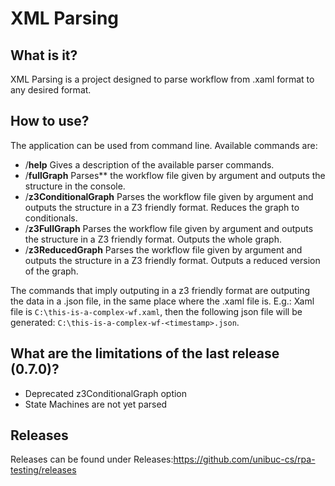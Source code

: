 # XML Parsing

## What is it?
XML Parsing is a project designed to parse workflow from .xaml format to any desired format.

## How to use?
The application can be used from command line.
Available commands are:
- \/**help**
        Gives a description of the available parser commands.
- \/**fullGraph** <worflow-file-path>
        Parses** the workflow file given by argument and outputs the structure in the console.
- \/**z3ConditionalGraph** <workflow-file-path>
        Parses the workflow file given by argument and outputs the structure in a Z3 friendly format. Reduces the graph to conditionals.
- \/**z3FullGraph** <workflow-file-path>
        Parses the workflow file given by argument and outputs the structure in a Z3 friendly format. Outputs the whole graph.
- \/**z3ReducedGraph** <workflow-file-path>
        Parses the workflow file given by argument and outputs the structure in a Z3 friendly format. Outputs a reduced version of the graph.
        
The commands that imply outputing in a z3 friendly format are outputing the data in a .json file, in the same place where the .xaml file is.
E.g.: Xaml file is `C:\this-is-a-complex-wf.xaml`, then the following json file will be generated: `C:\this-is-a-complex-wf-<timestamp>.json`.

## What are the limitations of the last release (0.7.0)?

- Deprecated z3ConditionalGraph option
- State Machines are not yet parsed

## Releases
Releases can be found under Releases:https://github.com/unibuc-cs/rpa-testing/releases
